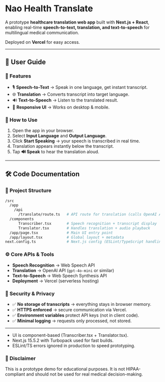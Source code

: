 # Nao Health Translate

A prototype **healthcare translation web app** built with **Next.js + React**, enabling real-time **speech-to-text, translation, and text-to-speech** for multilingual medical communication.  

Deployed on **Vercel** for easy access.

---

## 📖 User Guide  

### 🌟 Features
- 🎙 **Speech-to-Text** → Speak in one language, get instant transcript.  
- 🌐 **Translation** → Converts transcript into target language.  
- 🔊 **Text-to-Speech** → Listen to the translated result.  
- 📱 **Responsive UI** → Works on desktop & mobile.  

### 🚀 How to Use
1. Open the app in your browser.  
2. Select **Input Language** and **Output Language**.  
3. Click **Start Speaking** → your speech is transcribed in real time.  
4. Translation appears instantly below the transcript.  
5. Tap **🔊 Speak** to hear the translation aloud.  

---

## 🛠 Code Documentation  

### 📂 Project Structure
```bash
/src
  /app
    /api
      /translate/route.ts   # API route for translation (calls OpenAI API)
  /components
      Transcriber.tsx       # Speech recognition + transcript display
      Translator.tsx        # Handles translation + audio playback
  /app/page.tsx             # Main UI entry point
  /app/layout.tsx           # Global layout + metadata
next.config.ts              # Next.js config (ESLint/TypeScript handling)
```

### ⚙️ Core APIs & Tools
- **Speech Recognition** → Web Speech API  
- **Translation** → OpenAI API (`gpt-4o-mini` or similar)  
- **Text-to-Speech** → Web Speech Synthesis API  
- **Deployment** → Vercel (serverless hosting)  

### 🔐 Security & Privacy
- ✅ **No storage of transcripts** → everything stays in browser memory.  
- ✅ **HTTPS enforced** → secure communication via Vercel.  
- ✅ **Environment variables** protect API keys (not in client code).  
- ✅ **Minimal logging** → requests only processed, not stored.  

---

- UI is component-based (Transcriber.tsx + Translator.tsx).
- Next.js 15.5.2 with Turbopack used for fast builds.
- ESLint/TS errors ignored in production to speed prototyping.

### 📌 Disclaimer

This is a prototype demo for educational purposes.
It is not HIPAA-compliant and should not be used for real medical decision-making.
